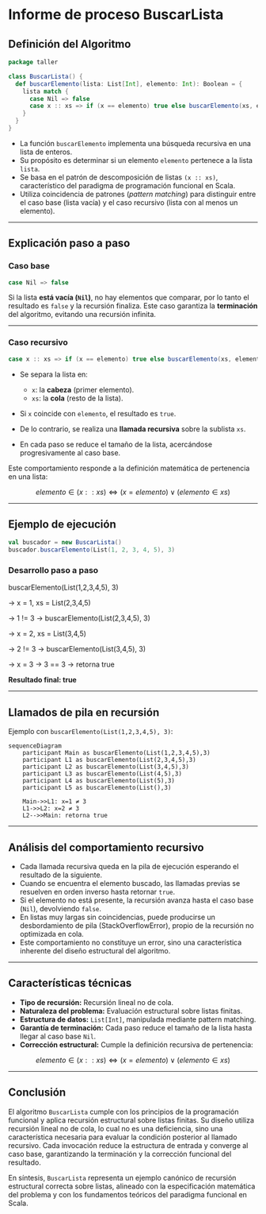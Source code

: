 # Informe de proceso BuscarLista

## Definición del Algoritmo

```Scala
package taller

class BuscarLista() {
  def buscarElemento(lista: List[Int], elemento: Int): Boolean = {
    lista match {
      case Nil => false
      case x :: xs => if (x == elemento) true else buscarElemento(xs, elemento)
    }
  }
}
```

* La función `buscarElemento` implementa una búsqueda recursiva en una lista de enteros.
* Su propósito es determinar si un elemento `elemento` pertenece a la lista `lista`.
* Se basa en el patrón de descomposición de listas `(x :: xs)`, característico del paradigma de programación funcional en Scala.
* Utiliza coincidencia de patrones (_pattern matching_) para distinguir entre el caso base (lista vacía) y el caso recursivo (lista con al menos un elemento).

---

## Explicación paso a paso

### Caso base

```Scala
case Nil => false
```

Si la lista **está vacía (`Nil`)**, no hay elementos que comparar, por lo tanto el resultado es `false` y la recursión finaliza.
Este caso garantiza la **terminación** del algoritmo, evitando una recursión infinita.

---

### Caso recursivo

```Scala
case x :: xs => if (x == elemento) true else buscarElemento(xs, elemento)
```

* Se separa la lista en:

    * `x`: la **cabeza** (primer elemento).
    * `xs`: la **cola** (resto de la lista).
* Si `x` coincide con `elemento`, el resultado es `true`.
* De lo contrario, se realiza una **llamada recursiva** sobre la sublista `xs`.
* En cada paso se reduce el tamaño de la lista, acercándose progresivamente al caso base.

Este comportamiento responde a la definición matemática de pertenencia en una lista:

$$
elemento \in (x :: xs) \iff (x = elemento) \lor (elemento \in xs)
$$

---

## Ejemplo de ejecución

```Scala
val buscador = new BuscarLista()
buscador.buscarElemento(List(1, 2, 3, 4, 5), 3)
```

### Desarrollo paso a paso

buscarElemento(List(1,2,3,4,5), 3)

→ x = 1, xs = List(2,3,4,5)

→ 1 != 3 → buscarElemento(List(2,3,4,5), 3)

→ x = 2, xs = List(3,4,5)

→ 2 != 3 → buscarElemento(List(3,4,5), 3)

→ x = 3 → 3 == 3 → retorna true

**Resultado final: true**

---

## Llamados de pila en recursión

Ejemplo con `buscarElemento(List(1,2,3,4,5), 3)`:

```mermaid
sequenceDiagram
    participant Main as buscarElemento(List(1,2,3,4,5),3)
    participant L1 as buscarElemento(List(2,3,4,5),3)
    participant L2 as buscarElemento(List(3,4,5),3)
    participant L3 as buscarElemento(List(4,5),3)
    participant L4 as buscarElemento(List(5),3)
    participant L5 as buscarElemento(List(),3)

    Main->>L1: x=1 ≠ 3
    L1->>L2: x=2 ≠ 3
    L2-->>Main: retorna true
```

---

## Análisis del comportamiento recursivo

- Cada llamada recursiva queda en la pila de ejecución esperando el resultado de la siguiente.
- Cuando se encuentra el elemento buscado, las llamadas previas se resuelven en orden inverso hasta retornar `true`.
- Si el elemento no está presente, la recursión avanza hasta el caso base (`Nil`), devolviendo `false`.
- En listas muy largas sin coincidencias, puede producirse un desbordamiento de pila (StackOverflowError), propio de la recursión no optimizada en cola.
- Este comportamiento no constituye un error, sino una característica inherente del diseño estructural del algoritmo.

---

## Características técnicas

- **Tipo de recursión:** Recursión lineal no de cola.
- **Naturaleza del problema:** Evaluación estructural sobre listas finitas.
- **Estructura de datos:** `List[Int]`, manipulada mediante pattern matching.
- **Garantía de terminación:** Cada paso reduce el tamaño de la lista hasta llegar al caso base `Nil`.
- **Corrección estructural:** Cumple la definición recursiva de pertenencia:


$$
elemento \in (x :: xs) \iff (x = elemento) \lor (elemento \in xs)
$$

---

## Conclusión

El algoritmo `BuscarLista` cumple con los principios de la programación funcional y aplica recursión estructural sobre listas finitas.
Su diseño utiliza recursión lineal no de cola, lo cual no es una deficiencia, sino una característica necesaria para evaluar la condición posterior al llamado recursivo.
Cada invocación reduce la estructura de entrada y converge al caso base, garantizando la terminación y la corrección funcional del resultado.

En síntesis, `BuscarLista` representa un ejemplo canónico de recursión estructural correcta sobre listas, alineado con la especificación matemática del problema y con los fundamentos teóricos del paradigma funcional en Scala.
